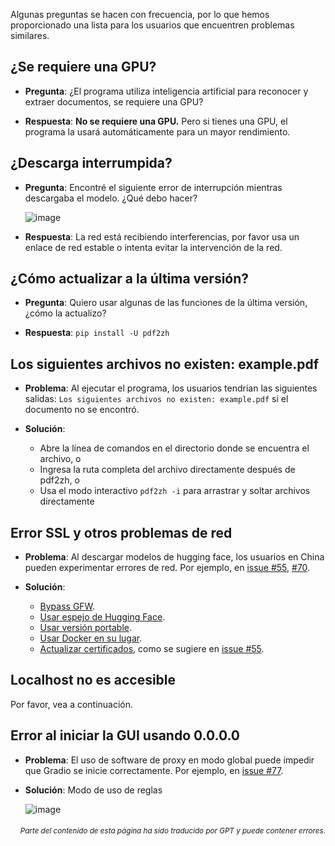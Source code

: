 Algunas preguntas se hacen con frecuencia, por lo que hemos proporcionado una lista para los usuarios que encuentren problemas similares.

## ¿Se requiere una GPU?
- **Pregunta**:
¿El programa utiliza inteligencia artificial para reconocer y extraer documentos, se requiere una GPU?

- **Respuesta**:
**No se requiere una GPU.** Pero si tienes una GPU, el programa la usará automáticamente para un mayor rendimiento.

## ¿Descarga interrumpida?
- **Pregunta**:
Encontré el siguiente error de interrupción mientras descargaba el modelo. ¿Qué debo hacer?

  ![image](https://github.com/user-attachments/assets/3c4eed44-3d9b-4e2f-a224-a58edca718c2)

- **Respuesta**:
La red está recibiendo interferencias, por favor usa un enlace de red estable o intenta evitar la intervención de la red.

## ¿Cómo actualizar a la última versión?
- **Pregunta**:
Quiero usar algunas de las funciones de la última versión, ¿cómo la actualizo?

- **Respuesta**:
`pip install -U pdf2zh`


## Los siguientes archivos no existen: example.pdf
- **Problema**:
Al ejecutar el programa, los usuarios tendrían las siguientes salidas: `Los siguientes archivos no existen: example.pdf` si el documento no se encontró.

- **Solución**:
  - Abre la línea de comandos en el directorio donde se encuentra el archivo, o
  - Ingresa la ruta completa del archivo directamente después de pdf2zh, o
  - Usa el modo interactivo `pdf2zh -i` para arrastrar y soltar archivos directamente


## Error SSL y otros problemas de red
- **Problema**:
Al descargar modelos de hugging face, los usuarios en China pueden experimentar errores de red. Por ejemplo, en [issue #55](https://github.com/PDFMathTranslate/PDFMathTranslate-next/issues/55), [#70](https://github.com/PDFMathTranslate/PDFMathTranslate-next/issues/70).

- **Solución**:
  - [Bypass GFW](https://github.com/clash-verge-rev/clash-verge-rev).
  - [Usar espejo de Hugging Face](https://hf-mirror.com/).
  - [Usar versión portable](https://github.com/PDFMathTranslate/PDFMathTranslate-next?tab=readme-ov-file#method-ii-portable).
  - [Usar Docker en su lugar](https://github.com/PDFMathTranslate/PDFMathTranslate-next#docker).
  - [Actualizar certificados](https://stackoverflow.com/questions/51925384/unable-to-get-local-issuer-certificate-when-using-requests), como se sugiere en [issue #55](https://github.com/PDFMathTranslate/PDFMathTranslate-next/issues/55).

## Localhost no es accesible
Por favor, vea a continuación.

## Error al iniciar la GUI usando 0.0.0.0
- **Problema**:
El uso de software de proxy en modo global puede impedir que Gradio se inicie correctamente. Por ejemplo, en [issue #77](https://github.com/PDFMathTranslate/PDFMathTranslate-next/issues/77).

- **Solución**:
Modo de uso de reglas

  ![image](https://github.com/user-attachments/assets/b1f2b16a-eb6a-4c03-995c-332ef1d82c96)

<div align="right"> 
<h6><small>Parte del contenido de esta página ha sido traducido por GPT y puede contener errores.</small></h6>